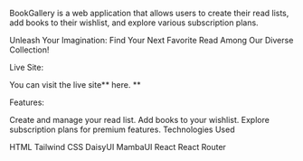 BookGallery is a web application that allows users to create their read lists, add books to their wishlist, and explore various subscription plans.

Unleash Your Imagination: Find Your Next Favorite Read Among Our Diverse Collection!

Live Site:

You can visit the live site** here. **

Features:

Create and manage your read list.
Add books to your wishlist.
Explore subscription plans for premium features.
Technologies Used

HTML
Tailwind CSS
DaisyUI
MambaUI
React
React Router